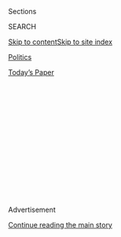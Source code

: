 <div id="app">

<div>

<div>

<div>

<div class="NYTAppHideMasthead css-1q2w90k e1suatyy0">

<div class="section css-ui9rw0 e1suatyy2">

<div class="css-eph4ug er09x8g0">

<div class="css-6n7j50">

</div>

<span class="css-1dv1kvn">Sections</span>

<div class="css-10488qs">

<span class="css-1dv1kvn">SEARCH</span>

</div>

[Skip to content](#site-content)[Skip to site
index](#site-index)

</div>

<div id="masthead-section-label" class="css-1wr3we4 eaxe0e00">

[Politics](https://www.nytimes.com/section/politics)

</div>

<div class="css-10698na e1huz5gh0">

</div>

</div>

<div id="masthead-bar-one" class="section hasLinks css-15hmgas e1csuq9d3">

<div class="css-uqyvli e1csuq9d0">

</div>

<div class="css-1uqjmks e1csuq9d1">

</div>

<div class="css-9e9ivx">

[](https://myaccount.nytimes.com/auth/login?response_type=cookie&client_id=vi)

</div>

<div class="css-1bvtpon e1csuq9d2">

[Today’s
Paper](https://www.nytimes.com/section/todayspaper)

</div>

</div>

</div>

</div>

<div data-aria-hidden="false">

<div id="site-content" data-role="main">

<div>

<div class="css-1aor85t" style="opacity:0.000000001;z-index:-1;visibility:hidden">

<div class="css-1hqnpie">

<div class="css-epjblv">

<span class="css-17xtcya">[Politics](/section/politics)</span><span class="css-x15j1o">|</span><span class="css-fwqvlz">Jared
Kushner, a Trump In-Law and Adviser, Chases a Chinese
Deal</span>

</div>

<div class="css-k008qs">

<div class="css-1iwv8en">

<span class="css-18z7m18"></span>

<div>

</div>

</div>

<span class="css-1n6z4y">https://nyti.ms/2jeNWch</span>

<div class="css-1705lsu">

<div class="css-4xjgmj">

<div class="css-4skfbu" data-role="toolbar" data-aria-label="Social Media Share buttons, Save button, and Comments Panel with current comment count" data-testid="share-tools">

  - 
  - 
  - 
  - 
    
    <div class="css-6n7j50">
    
    </div>

  - 
  - 

</div>

</div>

</div>

</div>

</div>

</div>

<div class="css-13pd83m">

</div>

<div id="top-wrapper" class="css-1sy8kpn">

<div id="top-slug" class="css-l9onyx">

Advertisement

</div>

[Continue reading the main
story](#after-top)

<div class="ad top-wrapper" style="text-align:center;height:100%;display:block;min-height:250px">

<div id="top" class="place-ad" data-position="top" data-size-key="top">

</div>

</div>

<div id="after-top">

</div>

</div>

<div id="sponsor-wrapper" class="css-1hyfx7x">

<div id="sponsor-slug" class="css-19vbshk">

Supported by

</div>

[Continue reading the main
story](#after-sponsor)

<div id="sponsor" class="ad sponsor-wrapper" style="text-align:center;height:100%;display:block">

</div>

<div id="after-sponsor">

</div>

</div>

<div class="css-1vkm6nb ehdk2mb0">

# Jared Kushner, a Trump In-Law and Adviser, Chases a Chinese Deal

</div>

<div class="css-79elbk" data-testid="photoviewer-wrapper">

<div class="css-z3e15g" data-testid="photoviewer-wrapper-hidden">

</div>

<div class="css-1a48zt4 ehw59r15" data-testid="photoviewer-children">

![<span class="css-16f3y1r e13ogyst0" data-aria-hidden="true">Donald J.
Trump officially announced his campaign for the presidency at Trump
Tower in Manhattan on June 16, 2015, with his daughter Ivanka and her
husband, Jared Kushner, at his
side.</span><span class="css-cnj6d5 e1z0qqy90" itemprop="copyrightHolder"><span class="css-1ly73wi e1tej78p0">Credit...</span><span><span>Todd
Heisler/The New York
Times</span></span></span>](https://static01.nyt.com/images/2017/01/08/us/08KUSHNER/08KUSHNER-articleLarge-v2.jpg?quality=75&auto=webp&disable=upscale)

</div>

</div>

<div class="css-xt80pu e12qa4dv0">

<div class="css-18e8msd">

<div class="css-vp77d3 epjyd6m0">

<div class="css-1baulvz">

By [<span class="css-1baulvz" itemprop="name">Susanne
Craig</span>](http://www.nytimes.com/by/susanne-craig),
[<span class="css-1baulvz" itemprop="name">Jo
Becker</span>](http://www.nytimes.com/by/jo-becker) and
[<span class="css-1baulvz last-byline" itemprop="name">Jesse
Drucker</span>](https://www.nytimes.com/by/jesse-drucker)

</div>

</div>

  - Jan. 7,
    2017

  - 
    
    <div class="css-4xjgmj">
    
    <div class="css-d8bdto" data-role="toolbar" data-aria-label="Social Media Share buttons, Save button, and Comments Panel with current comment count" data-testid="share-tools">
    
      - 
      - 
      - 
      - 
        
        <div class="css-6n7j50">
        
        </div>
    
      - 
      - 
    
    </div>
    
    </div>

</div>

<div class="css-tk9fsr">

[阅读简体中文版](http://cn.nytimes.com/asia-pacific/20170108/jared-kushner-trump-business/ "Read in Simplified Chinese")

</div>

</div>

<div class="section meteredContent css-1r7ky0e" name="articleBody" itemprop="articleBody">

<div class="css-1fanzo5 StoryBodyCompanionColumn">

<div class="css-53u6y8">

On the night of Nov. 16, a group of executives gathered in a private
dining room of the restaurant La Chine at the Waldorf Astoria hotel in
Midtown Manhattan. The table was laden with Chinese delicacies and
$2,100 bottles of Château Lafite Rothschild. At one end sat Wu Xiaohui,
the chairman of the Waldorf’s owner, Anbang Insurance Group, a [Chinese
financial
behemoth](https://www.nytimes.com/2016/09/02/business/dealbook/anbang-global-shopping-spree-china-mystery-ownership.html?_r=0)
with estimated assets of $285 billion and an [ownership structure
shrouded in
mystery](https://www.nytimes.com/2016/09/02/world/asia/china-anbang-insurance.html).
Close by sat Jared Kushner, a major New York real estate investor whose
father-in-law, Donald J. Trump, had just been elected president of the
United States.

It was a mutually auspicious moment.

Mr. Wu and Mr. Kushner — who is married to Mr. Trump’s daughter Ivanka
and is one of his closest advisers — were nearing agreement on a joint
venture in Manhattan: the redevelopment of 666 Fifth Avenue, the fading
crown jewel of the Kushner family real-estate empire. Anbang, which has
close ties to the Chinese state, has seen its aggressive efforts to buy
up hotels in the United States slowed amid concerns raised by Obama
administration officials who review foreign investments for national
security risk.

Now, according to two people with knowledge of the get-together, Mr. Wu
toasted Mr. Trump and declared his desire to meet the president-elect,
whose ascension, he was sure, would be good for global business.

Since the election, intense scrutiny has been trained on Mr. Trump’s
company and the [potential conflicts of
interest](https://www.nytimes.com/2016/11/26/us/politics/donald-trump-international-business.html)
he will face. But with Mr. Kushner laying the groundwork for his own
White House role, the meeting at the Waldorf shines a light on his
family’s multibillion-dollar business, Kushner Companies, and on the
ethical thicket he would have to navigate while advising his
father-in-law on policy that could affect his bottom line.

</div>

</div>

<div class="css-1fanzo5 StoryBodyCompanionColumn">

<div class="css-53u6y8">

Unlike the [Trump
Organization](https://www.nytimes.com/2016/12/25/us/politics/trump-organization-business.html),
which has shifted its focus from acquisition to branding of the Trump
name, the Kushner family business, led by Mr. Kushner, is a major real
estate investor across the New York area and beyond. The company has
participated in roughly $7 billion in acquisitions in the last decade,
many of them backed by opaque foreign money, as well as financial
institutions Mr. Kushner’s father-in-law will soon have a hand in
regulating.

The Anbang talks, which have not previously been reported, began roughly
six months ago — “Well before the president-elect’s victory,” Mr.
Kushner’s spokeswoman, Risa Heller, noted. That was, however, just as
Mr. Trump clinched the Republican nomination. While the talks are far
along, representatives for Mr. Kushner said some points remained
unresolved. Ms. Heller declined to outline the financial terms under
discussion.

Mr. Kushner, who declined to be interviewed for this article, has hired
a leading Washington law firm, WilmerHale, to advise him on how to
comply with federal ethics laws should he join the White House staff as
an adviser to the president. The firm has concluded that one potential
sticking point, a federal anti-nepotism law, is not applicable, though
not all ethics experts agree. While the law prohibits federal officials
from hiring relatives for agencies they lead, Mr. Kushner’s lawyers
argue, among other things, that the White House is not an agency and is
therefore exempt.

As for conflicts of interest, Mr. Kushner would be required to make
limited financial disclosures, which could give the public a clearer
picture of his holdings. And, unlike Mr. Trump, who as president will be
exempt from conflict-of-interest laws, he would have to recuse himself
from decisions with a “direct and predictable effect” on his financial
interests.

</div>

</div>

<div style="max-width:100%;margin:0 auto">

<div class="css-17dprlf" data-id="100000004831182" data-slug="kushnermap" style="max-width:600px">

</div>

</div>

<div class="css-1fanzo5 StoryBodyCompanionColumn">

<div class="css-53u6y8">

Jamie S. Gorelick, a WilmerHale partner who served in the Clinton
administration, said that while plans were not final, Mr. Kushner was
taking significant steps to extricate himself from the family business.
“Mr. Kushner is committed to complying with federal ethics laws, and
we have been consulting with the Office of Government Ethics regarding
the steps he would take,” she said.

</div>

</div>

<div class="css-1fanzo5 StoryBodyCompanionColumn">

<div class="css-53u6y8">

He will resign as chief executive of Kushner Companies, and though the
law does not require it, she said he would divest “substantial assets.”
She did not name them, but Ms. Heller said they would include his stake
in 666 Fifth Avenue.

Just how meaningful that plan is remains to be seen. Mr. Kushner’s
representatives declined to detail his personal financial interest in
Kushner Companies’ properties, and they said he intended to keep his
interest in other properties beyond 666 Fifth Avenue. He also has a
stake, through a family investment vehicle, in a private equity firm run
by his brother, Joshua, with far-flung investments of its own.

Mr. Kushner, who turns 36 on Tuesday, has emerged as one of the most
powerful figures in Mr. Trump’s orbit. Already he is involved in
steering policy, making personnel choices and serving as the middleman
between foreign leaders, the White House and the president-elect in ways
that could affect his business, even as companies like Anbang see
opportunity in entering into new ventures with the president-elect’s
son-in-law.

Mr. Kushner played a pivotal role in persuading Mr. Trump, who made the
Wall Street powerhouse Goldman Sachs a bête noire of his presidential
campaign, to appoint the firm’s president, [Gary D.
Cohn](https://www.nytimes.com/2016/12/09/business/dealbook/goldman-sachs-no-2-seen-as-a-top-economic-adviser-to-trump.html),
as his chief economic adviser, according to several people involved in
the transition. (Like a number of people interviewed for this article,
they spoke on the condition of anonymity because they were not
authorized to discuss internal matters.) Goldman Sachs has lent the
Kushner Companies money and is an investor in a real estate technology
company co-founded by Mr. Kushner and his brother.

</div>

</div>

<div class="css-79elbk" data-testid="photoviewer-wrapper">

<div class="css-z3e15g" data-testid="photoviewer-wrapper-hidden">

</div>

<div class="css-1a48zt4 ehw59r15" data-testid="photoviewer-children">

![<span class="css-16f3y1r e13ogyst0" data-aria-hidden="true">A Bank
Hapoalim branch in Tel Aviv. The bank has given multiple loans to
Kushner
Companies.</span><span class="css-cnj6d5 e1z0qqy90" itemprop="copyrightHolder"><span class="css-1ly73wi e1tej78p0">Credit...</span><span>Nir
Elias/Reuters</span></span>](https://static01.nyt.com/images/2016/12/29/us/politics/04KUSHNER2/04KUSHNER2-articleLarge-v2.jpg?quality=75&auto=webp&disable=upscale)

</div>

</div>

<div class="css-1fanzo5 StoryBodyCompanionColumn">

<div class="css-53u6y8">

Mr. Trump has said that his son-in-law, an Orthodox Jew, will [play a
central role in dealings with
Israel](https://www.nytimes.com/2016/11/23/world/middleeast/jared-kushner-cast-as-potential-player-on-israel-is-little-known-there.html),
describing him as so talented that he could help “do peace in the Middle
East.” Mr. Kushner’s company has received multiple loans from Israel’s
largest bank, Bank Hapoalim. The incoming Trump administration will
inherit a [Justice
Department](http://www.reuters.com/article/us-bank-hapoalim-investigation-idUSKCN1260D7)
investigation into allegations that the bank helped wealthy Americans
evade taxes.

</div>

</div>

<div class="css-1fanzo5 StoryBodyCompanionColumn">

<div class="css-53u6y8">

Indeed, despite a lack of foreign policy experience, Mr. Kushner is
emerging as an important figure at a crucial moment for some of
America’s most complicated diplomatic relationships. Such is his
influence in the geopolitical realm that transition officials have told
the Obama White House that foreign policy matters that need to be
brought to Mr. Trump’s attention should be relayed through his
son-in-law, according to a person close to the transition and a
government official with direct knowledge of the arrangement.

So when the Chinese ambassador to the United States called the White
House in early December to express what one official called China’s
“deep displeasure” at Mr. Trump’s break with longstanding diplomatic
tradition by [speaking by phone with the president of
Taiwan](https://www.nytimes.com/2016/12/02/us/politics/trump-speaks-with-taiwans-leader-a-possible-affront-to-china.html),
the White House did not call the president-elect’s national security
team. Instead, it relayed that information through Mr. Kushner, whose
company was not only in the midst of discussions with Anbang but also
has Chinese investors.

Ethics experts said that while the conflict-of-interest law is narrowly
drawn, Mr. Kushner’s mix of roles leads inevitably to ethical questions.

Matthew T. Sanderson, a lawyer at Caplin & Drysdale and former general
counsel to Senator Rand Paul’s presidential campaign, said deals like
the one with Anbang “might not be illegal under the conflict-of-interest
rules, but raise a strong appearance that a foreign entity is using Mr.
Kushner’s business to try to influence U.S. policy.”

Without knowing details of Mr. Kushner’s holdings and divestiture plans,
he said, the merits of his proposal are hard to assess. Even if he
divests his stake in certain properties, Mr. Sanderson added, “it
strikes me as a half-measure” that “still poses a real
conflict-of-interest issue and would be a drag on Mr. Trump’s presidency
and cause the American people to question Mr. Kushner’s role in policy
making.”

</div>

</div>

<div class="css-79elbk" data-testid="photoviewer-wrapper">

<div class="css-z3e15g" data-testid="photoviewer-wrapper-hidden">

</div>

<div class="css-1a48zt4 ehw59r15" data-testid="photoviewer-children">

<div class="css-1xdhyk6 erfvjey0">

<span class="css-1ly73wi e1tej78p0">Image</span>

<div class="css-zjzyr8">

<div data-testid="lazyimage-container" style="height:257.77777777777777px">

</div>

</div>

</div>

<span class="css-16f3y1r e13ogyst0" data-aria-hidden="true">From left,
Josh, Charles and Jared Kushner, in 2014. The family has extensive
holdings in real estate and private equity
firms.</span><span class="css-cnj6d5 e1z0qqy90" itemprop="copyrightHolder"><span class="css-1ly73wi e1tej78p0">Credit...</span><span>Patrick
McMullan</span></span>

</div>

</div>

<div class="css-1fanzo5 StoryBodyCompanionColumn">

<div class="css-53u6y8">

## The Family Business

Like the president-elect, Mr. Kushner built on the fortune of a
successful father.

In the 1980s, his father, Charles Kushner, took over the New
Jersey-based construction business started by his own father, a
Holocaust survivor from Poland. Charles expanded into office buildings
and apartments, eventually assembling a $1 billion real estate business
and becoming [a leading Democratic
donor](http://www.nytimes.com/2004/07/15/nyregion/democratic-donor-is-known-for-short-temper-and-big-heart.html),
contributing to politicians in New Jersey and New York and [winning
appointment to the
board](http://www.nytimes.com/2003/02/27/nyregion/mcgreevey-s-nominee-to-lead-port-authority-withdraws.html)
of the Port Authority of New York and New Jersey.

</div>

</div>

<div class="css-1fanzo5 StoryBodyCompanionColumn">

<div class="css-53u6y8">

But the company was upended when Charles became engulfed in a nasty
family feud over how the business’s proceeds were to be distributed. The
fight, which played out in a federal courthouse in Newark, resulted in a
plea deal for Charles, who in 2005 was [sentenced to two years in
prison](http://www.nytimes.com/2005/03/05/nyregion/democratic-donor-receives-twoyear-prison-sentence.html)
for tax evasion, witness tampering and making illegal campaign
donations. The family infighting was so bitter that, at one point,
Charles hired a prostitute to seduce his brother-in-law, videotaped the
encounter and sent the footage to his sister.

Jared, 23 at the time of his father’s conviction, had recently graduated
from Harvard. He was studying for an M.B.A. and law degree at New York
University in 2006 when he bought The New York Observer, at the time an
influential weekly newspaper known for its coverage of the city’s elite
and high-end real estate.

It is unclear exactly when he assumed control of the family business.
The company now says he became chief executive in 2008, but
contemporaneous news accounts rarely describe him that way until 2012.
Nevertheless, Mr. Kushner quickly became the company’s public face as it
expanded across the Hudson River into Manhattan, much as Mr. Trump had
left Queens for the big city decades before.

Charles Kushner was released from federal custody in August 2006. He
immediately resumed a significant role in the business and remains
heavily involved today. Still, it was with Jared as headliner that the
company soon made its biggest play ever: $1.8 billion for the skyscraper
at 666 Fifth Avenue that would remain at the center of its story to this
day. It was the highest price ever paid for a single office building in
the United States — and more than three times what its seller had paid
six years earlier.

Around this time, Mr. Kushner met the woman he would marry: Ivanka
Trump. “J-Vanka,” [the headlines
blared](http://nymag.com/daily/intelligencer/2007/06/on_the_hunt_for_jvanka_at_the.html),
as the New York tabloids celebrated a match made in real estate heaven.

Everything was looking up, until suddenly it wasn’t. Within a year after
the deal, the overheated lending market seized up and Kushner Companies
struggled to repay its considerable loans — and to hold on to 666 Fifth
Avenue. To the rescue over the next few years came the Carlyle Group, a
giant private equity firm; Vornado Realty Trust, then a co-owner of two
of Mr. Trump’s largest properties; and Inditex, owner of Zara, the
fashion retailer founded by Amancio Ortega, the Spanish tycoon who is
one of the world’s wealthiest men.

In the end, Mr. Kushner’s company survived, and he and Ms. Trump became
fixtures on the international boldface-name circuit.

</div>

</div>

<div class="css-1fanzo5 StoryBodyCompanionColumn">

<div class="css-53u6y8">

In August, they were spotted with Wendi Deng, an ex-wife of Rupert
Murdoch, on the 453-foot yacht Rising Sun, owned by the entertainment
mogul David Geffen. Several weeks later, they were photographed watching
the United States Open tennis finals with the art collector Dasha
Zhukova, wife of the Russian oligarch Roman Abramovich, a member of
President Vladimir V. Putin’s inner circle.

Since 2012, Kushner Companies has been on a buying spree. It has
acquired at least 120 properties, mostly a mix of existing commercial
and residential buildings in New York and New Jersey, according to data
compiled by Real Capital Analytics, a research firm.

Recent deals include the $340 million acquisition of the Jehovah’s
Witnesses’ headquarters in the shadow of the Brooklyn Bridge, and $345
million for a nearby plot of undeveloped land. Mr. Kushner’s company
also bought several floors of the old New York Times building for $295
million in 2015 from Lev Leviev, an Israeli who is chairman of one of
the largest real estate development companies in Russia.

Increasingly, the company is branching out across the country — to
Philadelphia; Baltimore; Toledo, Ohio; and Kansas City, Mo. In Chicago,
it owns the building that houses the Midwest headquarters of AT\&T. In
all, the company owns more than 20,000 apartments and approximately 14
million square feet of office
space.

</div>

</div>

<div class="css-79elbk" data-testid="photoviewer-wrapper">

<div class="css-z3e15g" data-testid="photoviewer-wrapper-hidden">

</div>

<div class="css-1a48zt4 ehw59r15" data-testid="photoviewer-children">

<div class="css-1xdhyk6 erfvjey0">

<span class="css-1ly73wi e1tej78p0">Image</span>

<div class="css-zjzyr8">

<div data-testid="lazyimage-container" style="height:266.5964912280702px">

</div>

</div>

</div>

<span class="css-16f3y1r e13ogyst0" data-aria-hidden="true">The crowd at
the men’s final of the United States Open in September included,
clockwise from top left, Jared Kushner, Leon Black, Karlie Kloss, Dasha
Zhukova, Ivanka Trump, David Geffen and Wendi
Deng.</span><span class="css-cnj6d5 e1z0qqy90" itemprop="copyrightHolder"><span class="css-1ly73wi e1tej78p0">Credit...</span><span>Jean
Catuffe/GC Images</span></span>

</div>

</div>

<div class="css-1fanzo5 StoryBodyCompanionColumn">

<div class="css-53u6y8">

## Investors and Creditors

As the Kushners have expanded their businesses, they have also, by
necessity, expanded their universe of investors and creditors. Lenders
have included private equity giants like Blackstone, the French bank
Natixis and Goldman Sachs. Another lender is Deutsche Bank, which
recently [reached a $7.2 billion
settlement](https://www.nytimes.com/2016/12/22/business/dealbook/deutsche-bank-mortgage-securities-justice-department-homeowners.html)
with the Justice Department over its sale of toxic mortgage securities.
But it remains under investigation over allegations that it disguised
trades that helped Russian clients move money offshore.

Beyond real estate, Mr. Kushner has moved into the Wall Street, health
care and tech spaces.

He has an indirect investment in Thrive Capital, a [venture capital
firm](https://www.nytimes.com/2016/07/19/business/dealbook/thrive-capital-raises-700-million-for-fifth-fund.html)
valued at about $1.5 billion that is run by his brother, Joshua. The
company has made more than 100 investments in dozens of companies, both
in the United States and abroad. Among them is
[Oscar](https://www.nytimes.com/2016/06/20/business/struggling-for-profit-selling-health-insurance-in-state-marketplaces.html),
a health insurance company founded in 2012 to take advantage of the
Affordable Care Act, which Mr. Trump has vowed to dismantle. Oscar’s
investors have included Li Ka-shing, who is one of Hong Kong’s richest
men, and China’s Ping An Insurance, which has close ties to relatives of
former Prime Minister Wen Jiabao of
China.

</div>

</div>

<div class="css-79elbk" data-testid="photoviewer-wrapper">

<div class="css-z3e15g" data-testid="photoviewer-wrapper-hidden">

</div>

<div class="css-1a48zt4 ehw59r15" data-testid="photoviewer-children">

<div class="css-1xdhyk6 erfvjey0">

<span class="css-1ly73wi e1tej78p0">Image</span>

<div class="css-zjzyr8">

<div data-testid="lazyimage-container" style="height:257.77777777777777px">

</div>

</div>

</div>

<span class="css-16f3y1r e13ogyst0" data-aria-hidden="true">Gary D.
Cohn, the president and chief operating officer of Goldman Sachs, at
Trump Tower in November. Mr. Cohn has been named Mr. Trump’s chief
economic
adviser.</span><span class="css-cnj6d5 e1z0qqy90" itemprop="copyrightHolder"><span class="css-1ly73wi e1tej78p0">Credit...</span><span>Sam
Hodgson for The New York Times</span></span>

</div>

</div>

<div class="css-1fanzo5 StoryBodyCompanionColumn">

<div class="css-53u6y8">

The Kushner brothers have counted the Russian billionaire tech investor
Yuri Milner and the Chinese billionaire founder of Alibaba, Jack Ma, as
investors in another endeavor — [Cadre](https://cadre.com/), a
tech-savvy real estate investment company they started with a friend.
Goldman Sachs has invested in both tech ventures.

But the money behind many of Mr. Kushner’s real-estate investments
remains a mystery. While the company lists dozens of partners on its
website, it does not disclose the individuals behind those companies.

One of the newest Kushner projects — a Trump-branded luxury apartment
tower that opened in November in Jersey City — got nearly a quarter of
its financing, about $50 million, from Chinese investors who are not
publicly identified.

The investors are beneficiaries of a federal program that grants
two-year visas and a path to permanent residency in exchange for
investments of $500,000. The program, known as EB-5, has become popular
with real estate developers as a cheap form of financing; in fiscal year
2015, the State Department issued 9,764 of the visas — [overwhelmingly
to applicants from China](https://fas.org/sgp/crs/homesec/R44475.pdf).

But the program, which must be renewed periodically by Congress, has
lately [come under
fire](https://www.nytimes.com/2016/03/16/us/politics/program-that-lets-foreigners-write-a-check-and-get-a-visa-draws-scrutiny.html).
The Government Accountability Office has [issued several
reports](http://www.gao.gov/products/GAO-16-828) raising concerns about
what it termed the program’s insufficient background checks and lax
safeguards against illicit financing. One applicant, the agency found,
failed to report potential financial[ties to a string of Chinese
brothels](http://www.gao.gov/assets/680/671940.pdf).

Then there are the Kushners’ continuing negotiations with Anbang’s Mr.
Wu, one of the most politically connected men in
China.

</div>

</div>

<div class="css-79elbk" data-testid="photoviewer-wrapper">

<div class="css-z3e15g" data-testid="photoviewer-wrapper-hidden">

</div>

<div class="css-1a48zt4 ehw59r15" data-testid="photoviewer-children">

<div class="css-1xdhyk6 erfvjey0">

<span class="css-1ly73wi e1tej78p0">Image</span>

<div class="css-zjzyr8">

<div data-testid="lazyimage-container" style="height:258.4561403508772px">

</div>

</div>

</div>

<span class="css-16f3y1r e13ogyst0" data-aria-hidden="true">Kushner
Companies’ real estate holdings include, clockwise from top left, 666
Fifth Avenue; the former Jehovah’s Witnesses headquarters in Brooklyn;
the old New York Times building; and Trump Bay Street in Jersey
City.</span><span class="css-cnj6d5 e1z0qqy90" itemprop="copyrightHolder"><span class="css-1ly73wi e1tej78p0">Credit...</span><span>Photographs
by Pablo Enriquez for The New York Times, except top right by Edward
Caruso for The New York Times</span></span>

</div>

</div>

<div class="css-1fanzo5 StoryBodyCompanionColumn">

<div class="css-53u6y8">

## Anbang Draws Scrutiny

In 2015, Mr. Kushner began pursuing a grand vision for 666 Fifth Avenue.
The renowned architect Zaha Hadid was asked to come up with a design to
resculpt the 40-story, 1950s-era aluminum-clad office building, adding
apartments, a hotel and a mall and nearly tripling its height to 1,400
feet.

But the plan needed money, and while Mr. Kushner had managed to hang on
to his family’s flagship building, it still had a lot of debt, with a
$1.1 billion loan coming due in 2019, and a good portion of the
commercial office space vacant.

Anbang, which got its start as an auto insurance company in 2004, had
become one of the most aggressive Chinese buyers of United States real
estate, and had begun investing in hotels. But it had encountered
problems of its own; its byzantine ownership structure had given rise to
concern on Wall Street and in Washington.

[The Times reported last
year](https://www.nytimes.com/2016/09/02/business/dealbook/anbang-global-shopping-spree-china-mystery-ownership.html)
that Anbang is owned by a few dozen companies, which in turn are owned
by a number of shell companies that are controlled by roughly 100
people, many of whom have ties to a county in China that is the home of
Mr. Wu, whose own power stems in part from marriage. In his case he
married Zhuo Ran, a granddaughter of Deng Xiaoping, the leader who
brought China out of the chaos of the Mao era. Mr. Wu also counts as a
central business partner the son of a People’s Liberation Army marshal,
and he has recruited several former government insurance regulators to
serve on his
board.

</div>

</div>

<div class="css-79elbk" data-testid="photoviewer-wrapper">

<div class="css-z3e15g" data-testid="photoviewer-wrapper-hidden">

</div>

<div class="css-1a48zt4 ehw59r15" data-testid="photoviewer-children">

<div class="css-1xdhyk6 erfvjey0">

<span class="css-1ly73wi e1tej78p0">Image</span>

<div class="css-zjzyr8">

<div data-testid="lazyimage-container" style="height:258.4561403508772px">

</div>

</div>

</div>

<span class="css-16f3y1r e13ogyst0" data-aria-hidden="true">Wu Xiaohui,
the chairman and chief executive of Anbang Insurance, a Chinese
financial behemoth which owns the Waldorf Astoria hotel and controls as
much as $285 billion in
assets.</span><span class="css-cnj6d5 e1z0qqy90" itemprop="copyrightHolder"><span class="css-1ly73wi e1tej78p0">Credit...</span><span>Ben
Asen/International Insurance Society</span></span>

</div>

</div>

<div class="css-1fanzo5 StoryBodyCompanionColumn">

<div class="css-53u6y8">

Anbang’s structure has stoked such suspicion about its true ownership
that some Wall Street firms, including Morgan Stanley, have opted not to
advise the company on United States mergers and acquisitions because
they cannot get the information needed to satisfy their “know your
client” guidelines.

</div>

</div>

<div class="css-1fanzo5 StoryBodyCompanionColumn">

<div class="css-53u6y8">

Anbang’s deep ties to the Chinese state have also led to a break in
presidential protocol. Presidents have long stayed at the Waldorf, but
when Mr. Obama visited New York for the opening of a session of the
United Nations General Assembly in September 2015, he [decided to seek
other
accommodations](https://www.nytimes.com/2015/09/12/us/politics/white-house-spurns-waldorf-astoria-out-of-security-concerns.html).
American officials were vague about the reasons for the change at the
time; a senior national security official cited security,
counterintelligence and cybersurveillance concerns.

National security concerns have also complicated Anbang’s efforts to
acquire other properties in the United States.

One deal, to buy the Hotel del Coronado in San Diego, fell apart in
October amid concerns from the Committee on Foreign Investment in the
United States, which comprises the heads of nine federal agencies and is
charged with reviewing the national security risks of transactions
involving foreign governments or state-connected companies. The Hotel
del Coronado is near a naval base, and deals involving proximity to
national security infrastructure typically receive heightened scrutiny.
Anbang was, however, able to acquire the other hotels in the same
collection.

Last year, Anbang tried to purchase the Starwood Hotels chain,
[outbidding Marriott with a $14 billion
offer](https://www.nytimes.com/2016/03/29/business/dealbook/starwood-bidding-war-increases-with-higher-offer.html).
It was widely reported that the deal would be subject to review by the
committee. But though the parties expressed confidence that it would
pass muster, ultimately [Anbang walked away from the
deal](https://www.nytimes.com/2016/04/01/business/dealbook/starwood-hotels-chinese-suitor-backs-out-of-bidding.html)
before submitting the kind of detailed inside information that process
would entail.

And while Anbang’s planned $1.57 billion purchase of Des Moines-based
Fidelity & Guaranty Life, first announced in November 2015, was cleared
by the committee, also known as Cfius, it
[stalled](http://www.nytimes.com/2016/06/02/business/dealbook/anbang-fidelity-guaranty-life.html)
after the New York State Department of Financial Services demanded more
information about Anbang’s shareholding
structure.

</div>

</div>

<div class="css-79elbk" data-testid="photoviewer-wrapper">

<div class="css-z3e15g" data-testid="photoviewer-wrapper-hidden">

</div>

<div class="css-1a48zt4 ehw59r15" data-testid="photoviewer-children">

<div class="css-1xdhyk6 erfvjey0">

<span class="css-1ly73wi e1tej78p0">Image</span>

<div class="css-zjzyr8">

<div data-testid="lazyimage-container" style="height:258.4561403508772px">

</div>

</div>

</div>

<span class="css-16f3y1r e13ogyst0" data-aria-hidden="true">Mr. Kushner,
left, met with President Obama’s chief of staff, Denis McDonough, at the
White House on Nov.
10.</span><span class="css-cnj6d5 e1z0qqy90" itemprop="copyrightHolder"><span class="css-1ly73wi e1tej78p0">Credit...</span><span>Jim
Watson/Agence France-Presse — Getty Images</span></span>

</div>

</div>

<div class="css-1fanzo5 StoryBodyCompanionColumn">

<div class="css-53u6y8">

But Anbang was nothing if not savvy. Company officials had cultivated a
relationship with Benjamin M. Lawsky, who had earlier led the financial
services agency, from May 2011 to June 2015. It was Mr. Lawsky, by then
a consultant, who introduced Anbang to Kushner Companies, according to
people with knowledge of how the discussions came about. Mr. Lawsky
declined to comment.

</div>

</div>

<div class="css-1fanzo5 StoryBodyCompanionColumn">

<div class="css-53u6y8">

Mr. Kushner led the negotiations, his spokeswoman, Ms. Heller,
confirmed. Kushner Companies would disclose little else about the joint
venture, except to say that Anbang would become one of the equity
partners in the building’s redevelopment if an agreement is finalized.
Anbang declined to comment.

It was just coincidence that Mr. Kushner’s Nov. 16 dinner at the Waldorf
with Mr. Wu took place the week after the election, Ms. Heller said,
adding that it had been in the works for a while.

By the time of the meeting, Mr. Kushner had decided to hand off certain
business relationships, including the one with Anbang, to others at
Kushner Companies, according to Ms. Heller, and it was for that reason
that he invited his father and Laurent Morali, the president of Kushner
Companies. She said he planned to sell his stake in 666 Fifth before the
closing of any Anbang deal, but she declined to name the potential
buyers or the price Mr. Kushner hoped to get.

Ms. Heller stressed in her statement that the United States has “not
found Anbang to be a state-owned enterprise” — an important technical
point, given that the Constitution’s Emoluments Clause prohibits the
acceptance of payments and gifts from foreign governments.

Should it consummate its deal with Anbang, she said, Kushner Companies
will seek any necessary approvals from the federal government. She
expressed confidence that any deal would pass muster with the foreign
investment committee, citing the fact that it did not block the Chinese
company from buying the Waldorf Astoria.

Come Jan. 20, when Mr. Trump is scheduled to be inaugurated, that
committee will be made up of his cabinet members, and the process is
such that the president has the final
say.

</div>

</div>

<div style="max-width:100%;margin:0 auto">

<div class="css-17dprlf" data-id="100000004799217" data-slug="news-tips-article-promo" style="max-width:580px">

</div>

</div>

<div class="css-1fanzo5 StoryBodyCompanionColumn">

<div class="css-53u6y8">

It is a process with which Mr. Trump has some familiarity. During the
campaign, he repeatedly criticized Hillary Clinton for supporting, as
secretary of state and member of the foreign investment committee, a
deal that [benefited donors to her family’s charitable
foundation](https://www.nytimes.com/2015/04/24/us/cash-flowed-to-clinton-foundation-as-russians-pressed-for-control-of-uranium-company.html)
while giving the Russians control of about 20 percent of America’s
uranium-extraction capacity.

On China, Mr. Trump has talked a tough game, accusing Beijing of
currency manipulation and raising the possibility of a trade war. But
whether that is only a negotiating tactic remains to be seen. The
president-elect has his own financial entanglements with China: He owns
a 30 percent stake in a partnership that owes roughly $950 million to a
group of lenders that includes the Bank of China, and one of his biggest
tenants at Trump Tower is another state-owned bank, the Industrial and
Commercial Bank of China.

With Anbang a magnet for controversy, Mr. Kushner has kept the
negotiations under wraps. But a week after the Nov. 16 dinner at the
Waldorf, Mr. Kushner’s father and Mr. Wu met at the hotel for lunch.
After the elder Mr. Kushner departed, Mr. Wu was clearly elated.

“I love you guys,” he exclaimed in English to his remaining entourage,
according to one person present.

</div>

</div>

</div>

<div>

</div>

<div>

</div>

<div>

</div>

<div>

<div id="bottom-wrapper" class="css-1ede5it">

<div id="bottom-slug" class="css-l9onyx">

Advertisement

</div>

[Continue reading the main
story](#after-bottom)

<div id="bottom" class="ad bottom-wrapper" style="text-align:center;height:100%;display:block;min-height:90px">

</div>

<div id="after-bottom">

</div>

</div>

</div>

</div>

</div>

## Site Index

<div>

</div>

## Site Information Navigation

  - [© <span>2020</span> <span>The New York Times
    Company</span>](https://help.nytimes.com/hc/en-us/articles/115014792127-Copyright-notice)

<!-- end list -->

  - [NYTCo](https://www.nytco.com/)
  - [Contact
    Us](https://help.nytimes.com/hc/en-us/articles/115015385887-Contact-Us)
  - [Work with us](https://www.nytco.com/careers/)
  - [Advertise](https://nytmediakit.com/)
  - [T Brand Studio](http://www.tbrandstudio.com/)
  - [Your Ad
    Choices](https://www.nytimes.com/privacy/cookie-policy#how-do-i-manage-trackers)
  - [Privacy](https://www.nytimes.com/privacy)
  - [Terms of
    Service](https://help.nytimes.com/hc/en-us/articles/115014893428-Terms-of-service)
  - [Terms of
    Sale](https://help.nytimes.com/hc/en-us/articles/115014893968-Terms-of-sale)
  - [Site
    Map](https://spiderbites.nytimes.com)
  - [Help](https://help.nytimes.com/hc/en-us)
  - [Subscriptions](https://www.nytimes.com/subscription?campaignId=37WXW)

</div>

</div>

</div>

</div>
